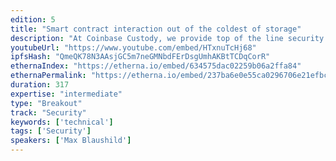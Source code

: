 ```yaml
---
edition: 5
title: "Smart contract interaction out of the coldest of storage"
description: "At Coinbase Custody, we provide top of the line security for our client's assets. This security comes at a cost though. Through its very nature, our cold storage process creates friction when broadcasting transactions to the network. For HODLers, this friction is a welcome and blessed thing, as it keeps their funds safe. When our clients want to use their funds to participate in decentralized applications however, we have had to get creative. This talk will focus on the patterns we have developed to facilitate rich and convenient network participation between our clients and the decentralized networks they patronize."
youtubeUrl: "https://www.youtube.com/embed/HTxnuTcHj68"
ipfsHash: "QmeQK78N3AAsjGC5m7neGMNbdFErDsgUmhAKBtTCDqCorR"
ethernaIndex: "https://etherna.io/embed/634575dac02259b06a2ffa84"
ethernaPermalink: "https://etherna.io/embed/237ba6e0e55ca0296706e21efbcd8c5e6d39db8149c58ec93f40cc25e60eb0d3"
duration: 317
expertise: "intermediate"
type: "Breakout"
track: "Security"
keywords: ['technical']
tags: ['Security']
speakers: ['Max Blaushild']
---
```

